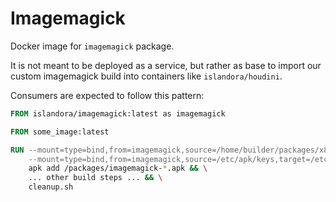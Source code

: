 # Imagemagick

Docker image for `imagemagick` package.

It is not meant to be deployed as a service, but rather as base to import our
custom imagemagick build into containers like `islandora/houdini`.

Consumers are expected to follow this pattern:

```dockerfile
FROM islandora/imagemagick:latest as imagemagick

FROM some_image:latest

RUN --mount=type=bind,from=imagemagick,source=/home/builder/packages/x86_64,target=/packages \
    --mount=type=bind,from=imagemagick,source=/etc/apk/keys,target=/etc/apk/keys \
    apk add /packages/imagemagick-*.apk && \
    ... other build steps ... && \
    cleanup.sh
```
